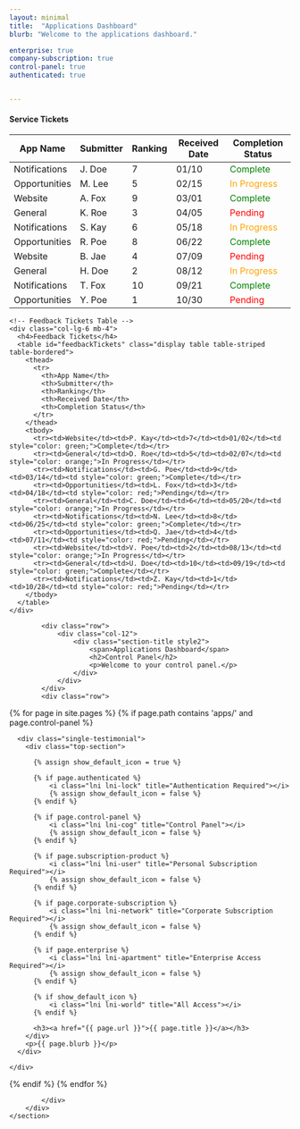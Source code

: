 ```yaml
---
layout: minimal
title:  "Applications Dashboard"
blurb: "Welcome to the applications dashboard."

enterprise: true
company-subscription: true
control-panel: true
authenticated: true


---
```

<script src="https://code.jquery.com/jquery-3.6.0.min.js"></script>
<script src="https://cdn.datatables.net/1.11.5/js/jquery.dataTables.min.js"></script>
<style>
.table-container {
display: flex;
justify-content: space-around;
width: 100%;
margin-top: 20px;
}
.data-table {
width: 45%;
}
</style>
<script src="https://cdn.jsdelivr.net/npm/chart.js"></script>
<section id="testimonials" class="section testimonials style2">
        <div class="container">
  <div class="row">
    <div class="col-lg-4 col-md-6 mb-4">
      <canvas id="dailySignups" width="300" height="250"></canvas>
    </div>
    <div class="col-lg-4 col-md-6 mb-4">
      <canvas id="opportunityNotifications" width="300" height="250"></canvas>
    </div>
    <div class="col-lg-4 col-md-6 mb-4">
      <canvas id="opportunityMatches" width="300" height="250"></canvas>
    </div>
    <div class="col-lg-4 col-md-6 mb-4">
      <canvas id="timeOnPage" width="300" height="250"></canvas>
    </div>
    <div class="col-lg-4 col-md-6 mb-4">
      <canvas id="siteVisitors" width="300" height="250"></canvas>
    </div>
    <div class="col-lg-4 col-md-6 mb-4">
      <canvas id="countryOfOrigin" width="300" height="250"></canvas>
    </div>
  </div>

<div class="row">
    <!-- Service Tickets Table -->
    <div class="col-lg-6 mb-4">
      <h4>Service Tickets</h4>
      <table id="serviceTickets" class="display table table-striped table-bordered">
        <thead>
          <tr>
            <th>App Name</th>
            <th>Submitter</th>
            <th>Ranking</th>
            <th>Received Date</th>
            <th>Completion Status</th>
          </tr>
        </thead>
        <tbody>
          <tr><td>Notifications</td><td>J. Doe</td><td>7</td><td>01/10</td><td style="color: green;">Complete</td></tr>
          <tr><td>Opportunities</td><td>M. Lee</td><td>5</td><td>02/15</td><td style="color: orange;">In Progress</td></tr>
          <tr><td>Website</td><td>A. Fox</td><td>9</td><td>03/01</td><td style="color: green;">Complete</td></tr>
          <tr><td>General</td><td>K. Roe</td><td>3</td><td>04/05</td><td style="color: red;">Pending</td></tr>
          <tr><td>Notifications</td><td>S. Kay</td><td>6</td><td>05/18</td><td style="color: orange;">In Progress</td></tr>
          <tr><td>Opportunities</td><td>R. Poe</td><td>8</td><td>06/22</td><td style="color: green;">Complete</td></tr>
          <tr><td>Website</td><td>B. Jae</td><td>4</td><td>07/09</td><td style="color: red;">Pending</td></tr>
          <tr><td>General</td><td>H. Doe</td><td>2</td><td>08/12</td><td style="color: orange;">In Progress</td></tr>
          <tr><td>Notifications</td><td>T. Fox</td><td>10</td><td>09/21</td><td style="color: green;">Complete</td></tr>
          <tr><td>Opportunities</td><td>Y. Poe</td><td>1</td><td>10/30</td><td style="color: red;">Pending</td></tr>
        </tbody>
      </table>
    </div>

    <!-- Feedback Tickets Table -->
    <div class="col-lg-6 mb-4">
      <h4>Feedback Tickets</h4>
      <table id="feedbackTickets" class="display table table-striped table-bordered">
        <thead>
          <tr>
            <th>App Name</th>
            <th>Submitter</th>
            <th>Ranking</th>
            <th>Received Date</th>
            <th>Completion Status</th>
          </tr>
        </thead>
        <tbody>
          <tr><td>Website</td><td>P. Kay</td><td>7</td><td>01/02</td><td style="color: green;">Complete</td></tr>
          <tr><td>General</td><td>D. Roe</td><td>5</td><td>02/07</td><td style="color: orange;">In Progress</td></tr>
          <tr><td>Notifications</td><td>G. Poe</td><td>9</td><td>03/14</td><td style="color: green;">Complete</td></tr>
          <tr><td>Opportunities</td><td>L. Fox</td><td>3</td><td>04/18</td><td style="color: red;">Pending</td></tr>
          <tr><td>General</td><td>C. Doe</td><td>6</td><td>05/20</td><td style="color: orange;">In Progress</td></tr>
          <tr><td>Notifications</td><td>N. Lee</td><td>8</td><td>06/25</td><td style="color: green;">Complete</td></tr>
          <tr><td>Opportunities</td><td>Q. Jae</td><td>4</td><td>07/11</td><td style="color: red;">Pending</td></tr>
          <tr><td>Website</td><td>V. Poe</td><td>2</td><td>08/13</td><td style="color: orange;">In Progress</td></tr>
          <tr><td>General</td><td>U. Doe</td><td>10</td><td>09/19</td><td style="color: green;">Complete</td></tr>
          <tr><td>Notifications</td><td>Z. Kay</td><td>1</td><td>10/28</td><td style="color: red;">Pending</td></tr>
        </tbody>
      </table>
    </div>
  </div>

            <div class="row">
                <div class="col-12">
                    <div class="section-title style2">
                        <span>Applications Dashboard</span>
                        <h2>Control Panel</h2>
                        <p>Welcome to your control panel.</p>
                    </div>
                </div>
            </div>
            <div class="row">
                
{% for page in site.pages %}
  {% if page.path contains 'apps/' and page.control-panel %}
    <div class="col-lg-4 col-md-6 col-12">
  
      <div class="single-testimonial">
        <div class="top-section">

          {% assign show_default_icon = true %}

          {% if page.authenticated %}
              <i class="lni lni-lock" title="Authentication Required"></i>
              {% assign show_default_icon = false %}
          {% endif %}

          {% if page.control-panel %}
              <i class="lni lni-cog" title="Control Panel"></i>
              {% assign show_default_icon = false %}
          {% endif %}

          {% if page.subscription-product %}
              <i class="lni lni-user" title="Personal Subscription Required"></i>
              {% assign show_default_icon = false %}
          {% endif %}

          {% if page.corporate-subscription %}
              <i class="lni lni-network" title="Corporate Subscription Required"></i>
              {% assign show_default_icon = false %}
          {% endif %}

          {% if page.enterprise %}
              <i class="lni lni-apartment" title="Enterprise Access Required"></i>
              {% assign show_default_icon = false %}
          {% endif %}

          {% if show_default_icon %}
              <i class="lni lni-world" title="All Access"></i>
          {% endif %}

          <h3><a href="{{ page.url }}">{{ page.title }}</a></h3>
        </div>
        <p>{{ page.blurb }}</p>
      </div>

    </div>
  {% endif %}
{% endfor %}
               
                
            </div>
        </div>
    </section>

<script>
  // Helper function to generate random data within a range
  function getRandomData(num, min, max) {
    return Array.from({ length: num }, () => Math.floor(Math.random() * (max - min + 1)) + min);
  }

  // 1. Daily Sign-ups Chart
  new Chart(document.getElementById('dailySignups'), {
    type: 'line',
    data: {
      labels: ['Mon', 'Tue', 'Wed', 'Thu', 'Fri', 'Sat', 'Sun'],
      datasets: [{
        label: 'Daily Sign-ups',
        data: getRandomData(7, 10, 50),
        borderColor: 'rgba(75, 192, 192, 1)',
        backgroundColor: 'rgba(75, 192, 192, 0.2)',
        fill: true
      }]
    },
    options: { responsive: true }
  });

  // 2.  Notifications Per Day
  new Chart(document.getElementById('opportunityNotifications'), {
    type: 'bar',
    data: {
      labels: ['Mon', 'Tue', 'Wed', 'Thu', 'Fri', 'Sat', 'Sun'],
      datasets: [{
        label: 'Opportunity Notifications Sent',
        data: getRandomData(7, 20, 100),
        backgroundColor: 'rgba(153, 102, 255, 0.6)',
      }]
    },
    options: { responsive: true }
  });

  // 3. Opportunity Matches Found
  new Chart(document.getElementById('opportunityMatches'), {
    type: 'bar',
    data: {
      labels: ['Mon', 'Tue', 'Wed', 'Thu', 'Fri', 'Sat', 'Sun'],
      datasets: [{
        label: 'Opportunity Matches Found',
        data: getRandomData(7, 10, 50),
        backgroundColor: 'rgba(255, 159, 64, 0.6)',
      }]
    },
    options: { responsive: true }
  });

  // 4. Time on Page (in seconds)
  new Chart(document.getElementById('timeOnPage'), {
    type: 'line',
    data: {
      labels: ['Mon', 'Tue', 'Wed', 'Thu', 'Fri', 'Sat', 'Sun'],
      datasets: [{
        label: 'Time on Page (seconds)',
        data: getRandomData(7, 30, 300),
        borderColor: 'rgba(54, 162, 235, 1)',
        backgroundColor: 'rgba(54, 162, 235, 0.2)',
        fill: true
      }]
    },
    options: { responsive: true }
  });

  // 5. Site Visitors
  new Chart(document.getElementById('siteVisitors'), {
    type: 'line',
    data: {
      labels: ['Mon', 'Tue', 'Wed', 'Thu', 'Fri', 'Sat', 'Sun'],
      datasets: [{
        label: 'Site Visitors',
        data: getRandomData(7, 100, 1000),
        borderColor: 'rgba(255, 99, 132, 1)',
        backgroundColor: 'rgba(255, 99, 132, 0.2)',
        fill: true
      }]
    },
    options: { responsive: true }
  });

  // 6. Country of Origin (Pie Chart)
new Chart(document.getElementById('countryOfOrigin'), {
  type: 'bar',
  data: {
    labels: ['USA', 'Canada', 'UK', 'Germany', 'India'],
    datasets: [{
      label: 'Country of Origin',
      data: getRandomData(5, 10, 300),
      backgroundColor: [
        'rgba(255, 99, 132, 0.6)',
        'rgba(54, 162, 235, 0.6)',
        'rgba(255, 206, 86, 0.6)',
        'rgba(75, 192, 192, 0.6)',
        'rgba(153, 102, 255, 0.6)'
      ]
    }]
  },
  options: {
    indexAxis: 'y',  // Makes the bar chart horizontal
    responsive: true,
    scales: {
      x: {
        beginAtZero: true
      }
    }
  }
});
</script>
<script>
  // Initialize DataTables for both tables
  $(document).ready(function() {
    $('#serviceTickets').DataTable({
      paging: false,
      searching: false,
      info: false
    });
    $('#feedbackTickets').DataTable({
      paging: false,
      searching: false,
      info: false
    });
  });
</script>

